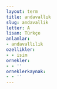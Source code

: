 ```yaml
---
layout: term
title: andavallık
slug: andavallik
letter: A
lisan: Türkçe
anlamlar:
- andavallılık
ozellikler:
- - isim
ornekler:
- - ''
orneklerkaynak:
- - ''
---
```

